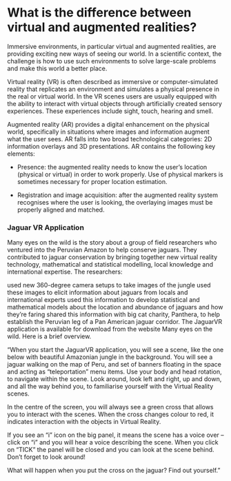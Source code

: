 #  What is the difference between virtual and augmented realities?

Immersive environments, in particular virtual and augmented realities, are providing exciting new ways of seeing our world. In a scientific context, the challenge is how to use such environments to solve large-scale problems and make this world a better place.


Virtual reality (VR) is often described as immersive or computer-simulated reality that replicates an environment and simulates a physical presence in the real or virtual world. In the VR scenes users are usually equipped with the ability to interact with virtual objects through artificially created sensory experiences. These experiences include sight, touch, hearing and smell.


Augmented reality (AR) provides a digital enhancement on the physical world, specifically in situations where images and information augment what the user sees. AR falls into two broad technological categories: 2D information overlays and 3D presentations. AR contains the following key elements:

* Presence: the augmented reality needs to know the user’s location (physical or virtual) in order to work properly. Use of physical markers is sometimes necessary for proper location estimation.

* Registration and image acquisition: after the augmented reality system recognises where the user is looking, the overlaying images must be properly aligned and matched.


### Jaguar VR Application

Many eyes on the wild is the story about a group of field researchers who ventured into the Peruvian Amazon to help conserve jaguars. They contributed to jaguar conservation by bringing together new virtual reality technology, mathematical and statistical modelling, local knowledge and international expertise. The researchers:

used new 360-degree camera setups to take images of the jungle
used these images to elicit information about jaguars from locals and international experts
used this information to develop statistical and mathematical models about the location and abundance of jaguars and how they’re faring
shared this information with big cat charity, Panthera, to help establish the Peruvian leg of a Pan American jaguar corridor.
The JaguarVR application is available for download from the website Many eyes on the wild. Here is a brief overview.

“When you start the JaguarVR application, you will see a scene, like the one below with beautiful Amazonian jungle in the background. You will see a jaguar walking on the map of Peru, and set of banners floating in the space and acting as “teleportation” menu items. Use your body and head rotation, to navigate within the scene. Look around, look left and right, up and down, and all the way behind you, to familiarise yourself with the Virtual Reality scenes.

In the centre of the screen, you will always see a green cross that allows you to interact with the scenes. When the cross changes colour to red, it indicates interaction with the objects in Virtual Reality.

If you see an “i” icon on the big panel, it means the scene has a voice over – click on “i” and you will hear a voice describing the scene. When you click on “TICK” the panel will be closed and you can look at the scene behind. Don’t forget to look around!

What will happen when you put the cross on the jaguar? Find out yourself.”
